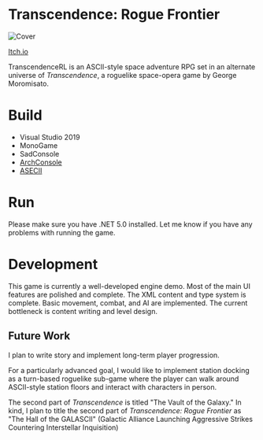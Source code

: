 # Transcendence: Rogue Frontier
![Cover](https://github.com/INeedAUniqueUsername/TranscendenceRL/blob/master/TranscendenceRL/RogueFrontierContent/sprites/RogueFrontierPosterV2.asc.png)

[Itch.io](https://ineedauniqueusername.itch.io/rogue-frontier)

TranscendenceRL is an ASCII-style space adventure RPG set in an alternate universe of *Transcendence*, a roguelike space-opera game by George Moromisato.

# Build
- Visual Studio 2019
- MonoGame
- SadConsole
- [ArchConsole](https://github.com/INeedAUniqueUsername/ArchConsole)
- [ASECII](https://github.com/INeedAUniqueUsername/ASECII)

# Run
Please make sure you have .NET 5.0 installed. Let me know if you have any problems with running the game.

# Development
This game is currently a well-developed engine demo. Most of the main UI features are polished and complete. The XML content and type system is complete. Basic movement, combat, and AI are implemented. The current bottleneck is content writing and level design.

## Future Work
I plan to write story and implement long-term player progression.

For a particularly advanced goal, I would like to implement station docking as a turn-based roguelike sub-game where the player can walk around ASCII-style station floors and interact with characters in person.

The second part of *Transcendence* is titled "The Vault of the Galaxy." In kind, I plan to title the second part of *Transcendence: Rogue Frontier* as "The Hall of the GALASCII" (Galactic Alliance Launching Aggressive Strikes Countering Interstellar Inquisition)
